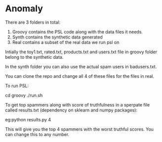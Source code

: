 # Anomaly

There are 3 folders in total:
1. Groovy contains the PSL code along with the data files it needs.
2. Synth contains the synthetic data generated
3. Real contains a subset of the real data we run psl on

Intially the toy1.txt, rated.txt, products.txt and users.txt file in groovy folder belong to the synthetic data. 

In the synth folder you can also use the actual spam users in badusers.txt.

You can clone the repo and change all 4 of these files for the files in real. 

To run PSL:

cd groovy
./run.sh

To get top spammers along with score of truthfulness in a sperpate file called results.txt (dependency on sklearn and numpy packages):

eg:python results.py 4

This will give you the top 4 spammers with the worst truthful scores. You can change this to any number.

